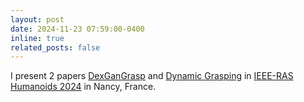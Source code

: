 ```yaml
---
layout: post
date: 2024-11-23 07:59:00-0400
inline: true
related_posts: false
---
```

I present 2 papers [DexGanGrasp]() and [Dynamic Grasping](https://arxiv.org/abs/2310.17923) in [IEEE-RAS Humanoids 2024](https://2024.ieee-humanoids.org//) in Nancy, France.
